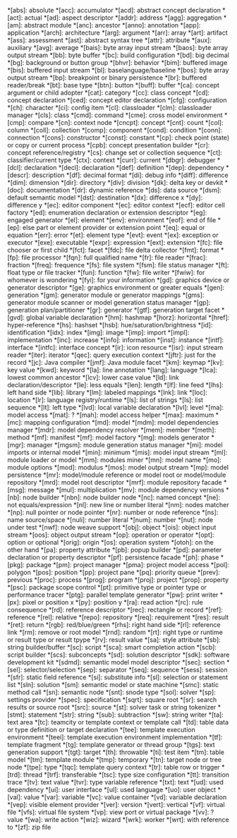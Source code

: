 *[abs]: absolute
*[acc]: accumulator
*[acd]: abstract concept declaration
*[act]: actual
*[ad]: aspect descriptor
*[addr]: address
*[agg]: aggregation
*[am]: abstract module
*[anc]: ancestor
*[anno]: annotation
*[app]: application
*[arch]: architecture
*[arg]: argument
*[arr]: array
*[art]: artifact
*[ass]: assessment
*[ast]: abstract syntax tree
*[attr]: attribute
*[aux]: auxiliary
*[avg]: average
*[bais]: byte array input stream
*[baos]: byte array output stream
*[bb]: byte buffer
*[bc]: build configuration
*[bd]: big decimal
*[bg]: background or button group
*[bhvr]: behavior
*[bim]: buffered image
*[bis]: buffered input stream
*[bl]: baselanguage/baseline
*[bos]: byte array output stream
*[bp]: breakpoint or binary persistence
*[br]: buffered reader/break
*[bt]: base type
*[btn]: button
*[buff]: buffer
*[ca]: concept argument or child adopter
*[cat]: category
*[cc]: class concept
*[cd]: concept declaration
*[ced]: concept editor declaration
*[cfg]: configuration
*[ch]: character
*[ci]: config item
*[cl]: classloader
*[clm]: classloader manager
*[cls]: class
*[cmd]: command
*[cme]: cross model environment
*[cmp]: compare
*[cn]: context node
*[cncpt]: concept
*[cnt]: count
*[col]: column
*[coll]: collection
*[comp]: component
*[cond]: condition
*[conn]: connection
*[cons]: constructor
*[const]: constant
*[cp]: check point (state) or copy or current process
*[cpb]: concept presentation builder
*[cr]: concept reference/registry
*[cs]: change set or collection sequence
*[ct]: classifier/current type
*[ctx]: context
*[curr]: current
*[dbgr]: debugger
*[dcl]: declaration
*[decl]: declaration
*[def]: definition
*[dep]: dependency
*[descr]: description
*[df]: decimal format
*[di]: debug info
*[diff]: difference
*[dim]: dimension
*[dir]: directory
*[div]: division
*[dk]: delta key or devkit
*[doc]: documentation
*[dr]: dynamic reference
*[ds]: data source
*[dsm]: default semantic model
*[dst]: destination
*[dx]: difference x
*[dy]: difference y
*[ec]: editor component
*[ec]: editor context
*[ecf]: editor cell factory
*[ed]: enumeration declaration or extension descriptor
*[eg]: engaged generator
*[el]: element
*[env]: environment
*[eof]: end of file
*[ep]: else part or element provider or extension point
*[eq]: equal or equation
*[err]: error
*[et]: element type
*[evt]: event
*[ex]: exception or executor
*[exe]: executable
*[expr]: expression
*[ext]: extension
*[fc]: file chooser or first child
*[fct]: facet
*[fdc]: file delta collector
*[fmt]: format
*[fp]: file processor
*[fqn]: full qualified name
*[fr]: file reader
*[frac]: fraction
*[freq]: frequence
*[fs]: file system
*[fsm]: file status manager
*[ft]: float type or file tracker
*[fun]: function
*[fw]: file writer
*[fwiw]: for whomever is wondering
*[fyi]: for your information
*[gd]: graphics device or generator descriptor
*[ge]: graphics environment or greater equals
*[gen]: generation
*[gm]: generator module or generator mappings
*[gms]: generator module scanner or model generation status manager
*[gp]: generation plan/partitioner
*[gr]: generator
*[gtf]: generation target facet
*[gvd]: global variable declaration
*[hm]: hashmap
*[horz]: horizontal
*[href]: hyper-reference
*[hs]: hashset
*[hsb]: hue/saturation/brightness
*[id]: identification
*[idx]: index
*[img]: image
*[imp]: import
*[impl]: implementation
*[inc]: increase
*[info]: information
*[inst]: instance
*[intf]: interface
*[intfc]: interface concept
*[ir]: icon resource
*[isr]: input stream reader
*[iter]: iterator
*[qec]: query execution context
*[jftr]: just for the record
*[jc]: Java compiler
*[jmf]: Java module facet
*[km]: keymap
*[kv]: key value
*[kwd]: keyword
*[la]: line annotation
*[lang]: language
*[lca]: lowest common ancestor
*[lcv]: lower case value
*[ld]: link declaration/descriptor
*[le]: less equals
*[len]: length
*[lf]: line feed
*[lhs]: left hand side
*[lib]: library
*[lm]: labeled mappings
*[lnk]: link
*[loc]: location
*[lr]: language registry/runtime
*[ls]: list of strings
*[ls]: list sequence
*[lt]: left type
*[lvd]: local variable declaration
*[lvl]: level
*[ma]: model access
*[mat]: ?
*[mah]: model access helper
*[max]: maximum
*[mc]: mapping configuration
*[md]: model
*[mdm]: model dependencies manager
*[mdr]: model dependency resolver
*[mem]: member
*[meth]: method
*[mf]: manifest
*[mf]: model factory
*[mg]: models generator
*[mgr]: manager
*[mgsm]: module generation status manager
*[mi]: model imports or internal model
*[min]: minimum
*[mis]: model input stream
*[ml]: module loader or model
*[mm]: modules miner
*[mn]: model name
*[mo]: module options
*[mod]: modulus
*[mos]: model output stream
*[mp]: model persistence
*[mr]: model/module reference or model root or model/module repository
*[mrd]: model root descriptor
*[mrf]: module repository facade
*[msg]: message
*[mul]: multiplication
*[mv]: module dependency versions
*[nb]: node builder
*[nbn]: node builder node
*[nc]: named concept
*[ne]: not equals/expression
*[nl]: new line or number literal
*[nm]: nodes matcher
*[np]: null pointer or node pointer
*[nr]: number or node reference
*[ns]: name source/space
*[nuli]: number literal
*[num]: number
*[nut]: node under test
*[nwf]: node weave support
*[obj]: object
*[ois]: object input stream
*[oos]: object output stream
*[op]: operation or operator
*[opt]: option or optional
*[orig]: origin
*[os]: operation system
*[otoh]: on the other hand
*[pa]: property attribute
*[pb]: popup builder
*[pd]: parameter declaration or property descriptor
*[pf]: persistence facade
*[ph]: phase
*[pkg]: package
*[pm]: project manager
*[pma]: project model access
*[pol]: polygon
*[pos]: position
*[pp]: project pane
*[pq]: priority queue
*[prev]: previous
*[proc]: process
*[prog]: program
*[proj]: project
*[prop]: property
*[psc]: package scope control
*[pt]: primitive type or pointer type or performance tracer
*[ptg]: parallel template generator
*[pw]: print writer
*[px]: pixel or position x
*[py]: position y
*[ra]: read action
*[rc]: rule consequence
*[rd]: reference descriptor
*[rec]: rectangle or record
*[ref]: reference
*[rel]: relative
*[repo]: repository
*[req]: requirement
*[res]: result
*[ret]: return
*[rgb]: red/blue/green
*[rhs]: right hand side
*[rl]: reference link
*[rm]: remove or root model
*[rnd]: random
*[rt]: right type or runtime or result type or result tpype
*[rv]: result value
*[sa]: style attribute
*[sb]: string builder/buffer
*[sc]: script
*[sca]: smart completion action
*[scb]: script builder
*[scs]: subconcepts
*[sd]: solution descriptor
*[sdk]: software development kit
*[sdmd]: semantic model model descriptor
*[sec]: section
*[sel]: selector/selection
*[sep]: separator
*[seq]: sequence
*[sess]: session
*[sfr]: static field reference
*[si]: substitute info
*[sl]: selection or statement list
*[sln]: solution
*[sm]: semantic model or state machine
*[smc]: static method call
*[sn]: semantic node
*[snt]: snode type
*[sol]: solver
*[sp]: settings provider
*[spec]: specification
*[sqrt]: square root
*[sr]: search results or source root
*[src]: source
*[st]: solver task or string tokenizer
*[stmt]: statement
*[str]: string
*[sub]: subtraction
*[sw]: string writer
*[ta]: text area
*[tc]: teamcity or template context or template call
*[td]: table data or type definition or target declaration
*[tee]: template execution environment
*[teei]: template execution environment implementation
*[tf]: template fragment
*[tg]: template generator or thread group
*[tgs]: text generation support
*[tgt]: target
*[th]: throwable
*[ti]: test item
*[tm]: table model
*[tm]: template module
*[tmp]: temporary
*[tn]: target node or tree node
*[tpe]: type
*[tqc]: template query context
*[tr]: table row or trigger
*[trd]: thread
*[trf]: transferable
*[tsc]: type size configuration
*[tt]: transition trace
*[tv]: text value
*[tvr]: type variable reference
*[txt]: text
*[ud]: used dependency
*[ui]: user interface
*[ul]: used language
*[uo]: user object
*[val]: value
*[var]: variable
*[vc]: value container
*[vd]: variable declaration
*[vep]: visible element provider
*[ver]: version
*[vert]: vertical
*[vf]: virtual file
*[vfs]: virtual file system
*[vp]: view port or virtual package
*[vv]: ? value
*[wa]: write action
*[wiz]: wizard
*[wrk]: worker
*[wrt]: with reference to
*[zf]: zip file 